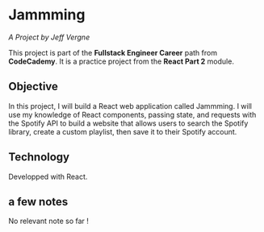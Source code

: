 # Jammming
*A Project by Jeff Vergne*

This project is part of the **Fullstack Engineer Career** path from **CodeCademy**.
It is a practice project from the **React Part 2** module. 

## Objective
In this project, I will build a React web application called Jammming. I will use my knowledge of React components, passing state, and requests with the Spotify API to build a website that allows users to search the Spotify library, create a custom playlist, then save it to their Spotify account.

## Technology
Developped with React.

## a few notes
No relevant note so far !